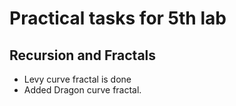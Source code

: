 # Practical tasks for 5th lab

## Recursion and Fractals

* Levy curve fractal is done
* Added Dragon curve fractal.
